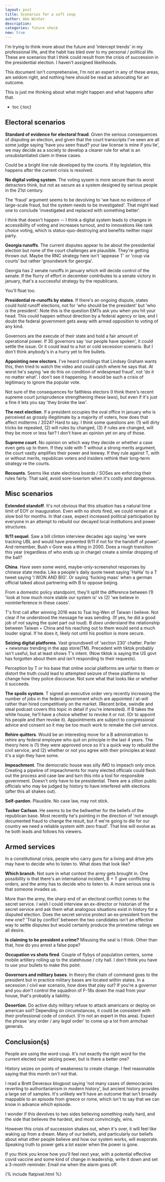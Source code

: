```yaml
---
layout: post
title: Scenarios for a soft coup
author: Abe Winter
description:
categories: future shock
new: true
---
```


I'm trying to think more about the future and 'intercept trends' in my professional life, and the habit has bled over to my personal / political life.
These are scenarios that I think could result from the crisis of succession in the presidential election.
I haven't assigned likelihoods.

This document isn't comprehensive,
I'm not an expert in any of these areas,
am seldom right,
and nothing here should be read as advocating for an outcome.

This is just me thinking about what might happen and what happens after that.

* toc
{:toc}

## Electoral scenarios

**Standard of evidence for electoral fraud**.
Given the serious consequences of disputing an election,
and given that the court transcripts I've seen are all some judge saying 'have you seen fraud? your law license is mine if you lie',
we may decide as a society to develop a clearer rule for what is an unsubstantiated claim in these cases.

Could be a bright line rule developed by the courts.
If by legislation, this happens after the current crisis is resolved.

**No digital voting system**.
The voting sysem is more secure than its worst detractors think,
but not as secure as a system designed by serious people in the 21st century.

The 'fraud' argument seems to be devolving to 'we have no evidence of large-scale fraud, but the system needs to be investigated'.
That might lead one to conclude 'investigated and replaced with something better'.

I think that doesn't happen --
I think a digital system leads to changes in accessibility of voting and increases turnout,
and to innovations like rank choice voting,
which is status-quo-destroying and benefits neither major party.

**Georgia runoffs**.
The current disputes appear to be about the presidential election but none of the court challenges are plausible.
They're getting thrown out.
Maybe the RNC strategy here isn't 'appease T' or 'coup via courts' but rather 'groundwork for georgia'.

Georgia has 2 senate runoffs in january which will decide control of the senate.
If the flurry of effort in december contributes to a senate victory in january, that's a successful strategy by the republicans.

You'll float too.

**Presidential re-runoffs by states**.
If there's an ongoing dispute, states could hold runoff elections, not for 'who should be the president' but 'who *is* the president'.
Note this is the question EMTs ask you when you hit your head.
This could happen without direction by a federal agency or law, and I doubt the federal government gets away with armed opposition to voting of any kind.

Governors are the execute of their state and hold a fair amount of operational power.
If 30 governors say 'our people have spoken', it could settle the issue.
Or it could lead to a hot or cold secession scenario.
But I don't think anybody's in a hurry yet to fire bullets.

**Appointing new electors**.
I've heard rumblings that Lindsey Graham wants this, then tried to watch the video and could catch where he says that.
At worst he's saying 'we do this on condition of widespread fraud', not 'do it no matter what'.
I don't see it happening.
It would be such a crisis of legitimacy to ignore tha popular vote.

Not sure of the consequences for faithless electors (I think there's recent supreme court jurisprudence strengthening these laws),
but even if it's just a fine it lets you say 'they broke the law'.

**The next election**.
If a president occupies the oval office in january who is perceived as grossly illegitimate by a majority of voters,
how does that affect midterms / 2024?
Hard to say.
I think some questions are: (1) will dirty tricks be repeated, (2) will rules by changed, (3) if rules are changed, will they be more or less fair?
I don't have an opinion yet on any of those.

**Supreme court**.
No opinion on which way they decide or whether a case even gets up to them.
If they side with T without a strong merits argument, the court vastly amplifies their power and leeway.
If they rule against T, with or without merits, republican voters and insiders rethink their long-term strategy re the courts.

**Recounts**.
Seems like state elections boards / SOSes are enforcing their rules fairly.
That said, avoid sore-loserism when it's costly and dangerous.

## Misc scenarios

**Extended standoff**.
It's not obvious that this situation has a natural time limit of EOY or inauguration.
Even with no shots fired, we could remain at a slow boil for months.
In that case, expect increased political participation by everyone in an attempt to rebuild our decayed local institutions and power structures.

**9/11 sequel**.
Saw a bill clinton interview decades ago saying 'we were tracking UBL and would have prevented 9/11 if not for the handoff of power'.
And remember, Bush v Gore was a thing in 2000.
Does a rough transition this year (regardless of who ends up in charge) create a similar dropping of the ball?

**China**.
Have seen some weird, maybe-only-screenshot responses by chinese state media.
Like a people's daily quote tweet saying 'HaHa' to a T tweet saying 'I WON AND BIG'.
Or saying 'fucking maas' when a german official talked about partnering with B to oppose beijing.

From a domestic policy standpoint, they'll split the difference between (1) 'look at how much more stable our system is'
vs (2) 'we believe in noninterference in these cases'.

T's first call after winning 2016 was to Tsai Ing-Wen of Taiwan I believe.
Not clear if he understood the message he was sending.
(If yes, he did a good job of *not* saying the quiet part out loud).
B *does* understand the relationship between Taiwan + China and his reaching out to them would send a much louder signal.
If he does it, likely not until his position is more secure.

**Seizing digital platforms**.
Vast groundswell of 'section 230' chatter.
Parler + newsmax trending in the app store(TM).
Precedent with tiktok probably isn't useful, but at least shows T's intent.
(Now tiktok is saying the US govt has forgotten about them and isn't responding to their requests).

Perception by T or his base that online social platforms are unfair to them or distort the truth could lead to attempted seizure of these platforms to change how they police discourse.
Not sure what that looks like or whether it succeeds.

**The spoils system**.
T signed an executive order very recently increasing the number of jobs in the federal government which are appointed / at-will rather than hired competitively on the market.
(Recent bribe, swindle and steal podcast covers this topic in detail if you're interested).
If B takes the white house, he'll have a choice whether to revoke it or not.
(Or to appoint his people and *then* revoke it).
Appointments are subject to congressional advice and consent so it may be too much work to remake the civil service.

**Rehire quitters**.
Would be an interesting move for a B administration to rehire any federal employee who quit on principle in the last 4 years.
The theory here is (1) they were approved once so it's a quick way to rebuild the civil service,
and (2) whether or not you agree with their principles at least it's a sign they have some.

**Impeachment**.
The democratic house was silly IMO to impeach only once.
Creating a pipeline of impeachments for many elected officials could flesh out the process and case law and turn this into a tool for responsible government.
Doesn't only have to be presidential.
There are a zillion public officials who may be judged by history to have interfered with elections (after this all shakes out).

**Self-pardon**.
Plausible.
No case law, may not stick.

**Tucker Carlson**.
He seems to be the bellwether for the beliefs of the republican base.
Most recently he's pointing in the direction of 'not enough documented fraud to change the result, but if we're going to die for our country we need a reliable system with zero fraud'.
That line will evolve as he both leads and follows his viewers.

## Armed services

In a constitutional crisis, people who carry guns for a living and drive jets may have to decide who to listen to.
What does that look like?

**Which branch**.
Not sure in what context the army gets brought in.
One possibility is that there's an international incident, B + T give conflicting orders, and the army has to decide who to listen to.
A more serious one is that someone invades us.

More than the army, the sharp end of an electoral conflict comes to the secret service.
I wish I could interview an ex-director or historian of the secret service and ask them what analogous situations exist in history for a disputed election.
Does the secret service protect an ex-president from the new one?
'Trial by conflict' between the two candidates isn't an effective way to settle disputes but would certainly produce the primetime ratings we all desire.

**Is claiming to be president a crime?**
Misusing the seal is I think.
Other than that, how do you arrest a false pope?

**Occupation vs shots fired**.
Couple of flybys of population centers, some mobile artillery rolling up to the statehouse / city hall.
I don't think you have to *use* your bullets to make this point.

**Governors and military bases**.
In theory the chain of command goes to the president but in practice military bases are located within states.
In a secession / civil war scenario, how does that play out?
If you're a governor and you *don't* control the squadron of F-18s down the road from your house, that's probably a liability.

**Desertion**.
Do active duty military refuse to attack americans or deploy on american soil?
Depending on circumstances, it could be consistent with their professional code of conduct.
(I'm not an expert in this area).
Expect the phrase 'any order / any *legal* order' to come up a lot from armchair generals.

## Conclusion(s)

People are using the word coup.
It's not exactly the right word for the current elected ruler seizing power,
but is there a better one?

History seizes on points of weakeness to create change.
I feel reasonable saying that this month *isn't not* that.

I read a Brett Deveraux blogpost saying 'not many cases of democracies reverting to authoritarianism in modern history',
but ancient history provides a large set of samples.
It's unlikely we'll have an outcome that isn't broadly mappable to an episode from greece or rome,
which isn't to say that we can know in advance *which* episode.

I wonder if this devolves to two sides believing something really hard,
and the side that believes the hardest, and most convincingly,
wins.

However this crisis of succession shakes out, when it's over, it will feel like waking up from a dream.
Many of our beliefs, and particularly our beliefs about what other people believe and how our system works, will evaporate.
Speaking truth to power gets a lot easier when the power is gone.

If you think you know how you'll feel next year, with a potential effective covid vaccine and some kind of change in leadership,
write it down and set a 3-month reminder.
Email me when the alarm goes off.

{% include flatpixel.html %}

